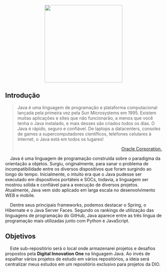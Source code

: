 <p align="center"><a href="https://www.java.com/" float="right"><img src="https://s2.glbimg.com/q-0B1SbZWYgxxnLwsf6dbXgivj4=/696x390/smart/filters:cover():strip_icc()/i.s3.glbimg.com/v1/AUTH_08fbf48bc0524877943fe86e43087e7a/internal_photos/bs/2021/P/f/y52r4ySZWLkJjEhKLhgw/2014-11-14-java-logo.jpg" width="250px"/></a></p>

## Introdução 

> <p>Java é uma linguagem de programação e plataforma computacional lançada pela primeira vez pela Sun Microsystems em 1995. Existem muitas aplicações e sites que não funcionarão, a menos que você tenha o Java instalado, e mais desses são criados todos os dias. O Java é rápido, seguro e confiável. De laptops a datacenters, consoles de games a supercomputadores científicos, telefones celulares à Internet, o Java está em todos os lugares!</p> <p align="right"><a href="https://www.java.com/pt-BR/download/help/whatis_java.html">Oracle Corporation.</a></p>

<p>&nbsp;&nbsp;&nbsp;&nbsp;Java é uma linguagem de programação construída sobre o paradigma da orientação a objetos. Surgiu, originalmente, para sanar o problema de incompatibilidade entre os diversos dispositivos que foram surgindo ao longo do tempo. Inicialmente, o intuito era que o Java pudesse ser executado em dispositivos portáteis e SOCs, todavia, a linguagem ser mostrou sólida e confiável para a execução de diversos projetos. Atualmente, Java vem sido aplicado em larga escala no desenvolvimento WEB e mobile.</p>

<p>&nbsp;&nbsp;&nbsp;&nbsp;Dentre seus principais frameworks, podemos destacar o Spring, o Hibernate e o Java Server Faces. Segundo os rankings de utilização das linguagens de programação do GitHub, Java aparece entre as três lingua de programação mais utilizadas junto com Python e JavaScript.</p>

## Objetivos

<p>&nbsp;&nbsp;&nbsp;&nbsp;Este sub-repositório será o local onde armazenarei projetos e desafios propostos pela <b>Digital Innovation One</b> na linguagem Java. Ao invés de espalhar vários projetos de estudo em vários repositórios, a ideia será centralizar meus estudos em um repositório exclusivo para projetos da DIO.</p>